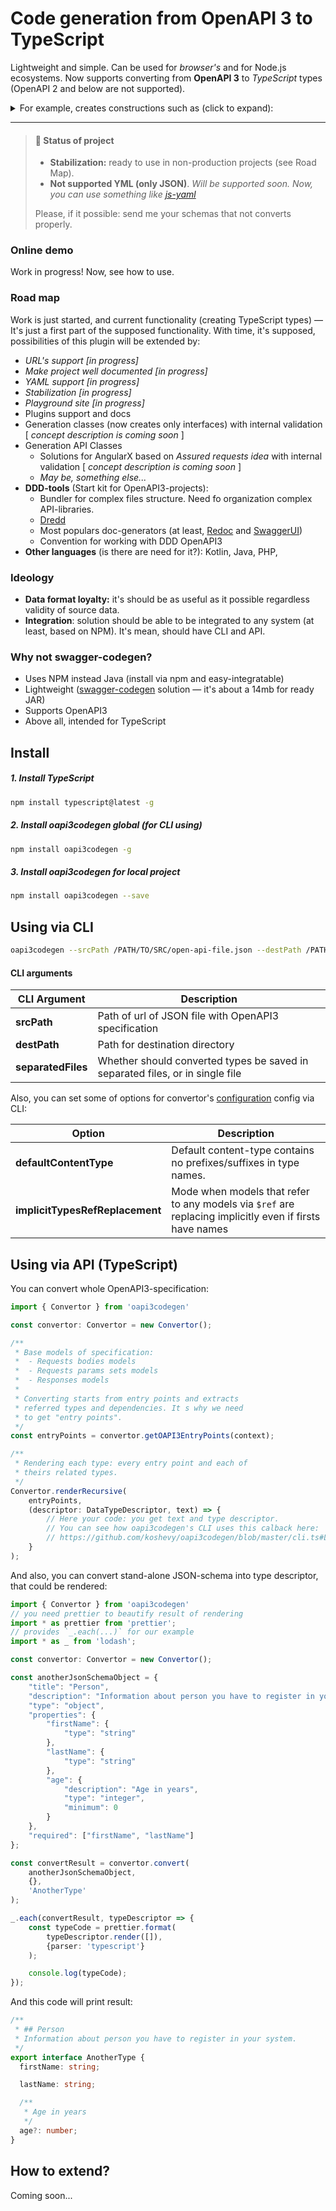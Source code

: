# Code generation from OpenAPI 3 to TypeScript

Lightweight and simple. Can be used for *browser's* and for Node.js ecosystems.
Now supports converting from **OpenAPI 3** to *TypeScript* types (OpenAPI 2 and below are not supported).

<details>
<summary>For example, creates constructions such as (click to expand):</summary>

```typescript
/**
 * Typical 401 response
 */
export interface HttpErrorUnauthorized {
  /**
   * Error message
   */
  message: string;

  /**
   * Data appropriate to
   * [WWW-Authenticate](https://tools.ietf.org/html/rfc7235#section-3.1).
   */
  wwwAuthenticate?: {
    /**
     * Prompt to authenticate
     */
    title: string;

    /**
     * Kind of authorization user has to use
     */
    type: string;

    /**
     * Type of authority ("barrier" or etc.)
     */
    realm: string;
  };
}

export interface GetParametersMeta_response401
  extends HttpErrorUnauthorized {

  /**
   * Error message
   */
  message: string;

  /**
   * Data appropriate to
   * [WWW-Authenticate](https://tools.ietf.org/html/rfc7235#section-3.1).
   */
  wwwAuthenticate?: {
    /**
     * Prompt to authenticate
     */
    title: string;

    /**
     * Kind of authorization user has to use
     */
    type: string;

    /**
     * Type of authority ("barrier" or etc.)
     */
    realm: string;
  };
}

/**
 * ## MetaDataView
 *
 * MetaData helps decide what the method has to use to
 * interpret and render parameter or category of parameters.
 */
type GetParametersMeta_response200 = Array<Category | Parameter>;

```
</details>

-----

> #### 🚦 Status of project
> - **Stabilization:** ready to use in non-production projects (see Road Map).
> - **Not supported YML (only JSON)**. *Will be supported soon. Now, you can use something like [js-yaml](https://www.npmjs.com/package/js-yaml)*
>
> Please, if it possible: send me your schemas that not converts properly.

### Online demo

Work in progress! Now, see how to use.

### Road map

Work is just started, and current functionality (creating TypeScript types) —
It's just a first part of the supposed functionality.
With time, it's supposed, possibilities of this plugin will be extended by:

- *URL's support [in progress]*
- *Make project well documented [in progress]*
- *YAML support [in progress]*
- *Stabilization [in progress]*
- *Playground site [in progress]*
- Plugins support and docs
- Generation classes (now creates only interfaces) with internal validation [ *concept description is coming soon* ]
- Generation API Classes
    - Solutions for AngularX based on *Assured requests idea* with internal validation [ *concept description is coming soon* ]
    - *May be, something else...*
- **DDD-tools** (Start kit for OpenAPI3-projects):
    - Bundler for complex files structure. Need fo organization complex API-libraries.
    - [Dredd](https://www.npmjs.com/package/dredd)
    - Most populars doc-generators (at least, [Redoc](https://www.npmjs.com/package/redoc) and [SwaggerUI](https://www.npmjs.com/package/swagger-ui))
    - Convention for working with DDD OpenAPI3
- **Other languages** (is there are need for it?): Kotlin, Java, PHP, 

### Ideology

- **Data format loyalty:** it's should be as useful as it possible regardless validity of source data.
- **Integration**: solution should be able to be integrated to any system (at least, based on NPM). It's mean, should have CLI and API.

### Why not swagger-codegen?

- Uses NPM instead Java (install via npm and easy-integratable)
- Lightweight ([swagger-codegen](https://github.com/swagger-api/swagger-codegen) solution — it's about a 14mb for ready JAR)
- Supports OpenAPI3
- Above all, intended for TypeScript 

## Install

##### 1. Install TypeScript

```sh
npm install typescript@latest -g
``` 

##### 2. Install oapi3codegen global (for CLI using)

```sh
npm install oapi3codegen -g
``` 

##### 3. Install oapi3codegen for local project

```sh
npm install oapi3codegen --save
``` 

## Using via CLI

```sh
oapi3codegen --srcPath /PATH/TO/SRC/open-api-file.json --destPath /PATH/TO/DEST --separatedFiles true
```

#### CLI arguments

| CLI Argument       | Description                                                                   |
|--------------------|-------------------------------------------------------------------------------|
| **srcPath**        | Path of url of JSON file with OpenAPI3 specification                          |
| **destPath**       | Path for destination directory                                                |
| **separatedFiles** | Whether should converted types be saved in separated files, or in single file |

Also, you can set some of options for convertor's [configuration](https://github.com/koshevy/oapi3codegen/blob/master/core/config.ts#L99)
config via CLI:

| Option                          | Description                                                                   |
|---------------------------------|-------------------------------------------------------------------------------|
| **defaultContentType**          | Default content-type contains no prefixes/suffixes in type names.             |
| **implicitTypesRefReplacement** | Mode when models that refer to any models via `$ref` are replacing implicitly even if firsts have names |

## Using via API (TypeScript)

You can convert whole OpenAPI3-specification:

```typescript
import { Convertor } from 'oapi3codegen'

const convertor: Convertor = new Convertor();

/**
 * Base models of specification:
 *  - Requests bodies models
 *  - Requests params sets models
 *  - Responses models
 *
 * Converting starts from entry points and extracts
 * referred types and dependencies. It s why we need
 * to get "entry points". 
 */
const entryPoints = convertor.getOAPI3EntryPoints(context);

/**
 * Rendering each type: every entry point and each of
 * theirs related types.
 */
Convertor.renderRecursive(
    entryPoints,
    (descriptor: DataTypeDescriptor, text) => {
        // Here your code: you get text and type descriptor.
        // You can see how oapi3codegen's CLI uses this calback here:
        // https://github.com/koshevy/oapi3codegen/blob/master/cli.ts#L73
    }
);
```

And also, you can convert stand-alone JSON-schema into type descriptor,
that could be rendered:

```typescript
import { Convertor } from 'oapi3codegen'
// you need prettier to beautify result of rendering
import * as prettier from 'prettier';
// provides `_.each(...)` for our example
import * as _ from 'lodash';

const convertor: Convertor = new Convertor();

const anotherJsonSchemaObject = {
    "title": "Person",
    "description": "Information about person you have to register in your system.",
    "type": "object",
    "properties": {
        "firstName": {
            "type": "string"
        },
        "lastName": {
            "type": "string"
        },
        "age": {
            "description": "Age in years",
            "type": "integer",
            "minimum": 0
        }
    },
    "required": ["firstName", "lastName"]
};

const convertResult = convertor.convert(
    anotherJsonSchemaObject,
    {},
    'AnotherType'
);

_.each(convertResult, typeDescriptor => {
    const typeCode = prettier.format(
        typeDescriptor.render([]),
        {parser: 'typescript'}
    );

    console.log(typeCode);
});

```

And this code will print result:

```typescript
/**
 * ## Person
 * Information about person you have to register in your system.
 */
export interface AnotherType {
  firstName: string;

  lastName: string;

  /**
   * Age in years
   */
  age?: number;
}
```

## How to extend?

Coming soon...